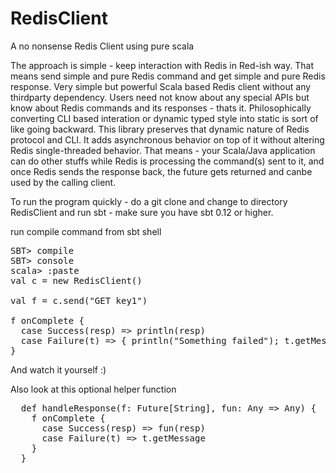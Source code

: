 RedisClient
===========

A no nonsense Redis Client using pure scala


The approach is simple - keep interaction with Redis in Red-ish way. That means send simple and pure Redis command
and get simple and pure Redis response. Very simple but powerful Scala based Redis client without any thirdparty 
dependency. Users need not know about any special APIs but know about Redis commands and its responses - thats it. 
Philosophically converting CLI based interation or dynamic typed style into static is sort of like going backward. 
This library preserves that dynamic nature of Redis protocol and CLI. It adds asynchronous behavior on top of it without altering Redis single-threaded behavior. That means - your Scala/Java application can do other stuffs while Redis is processing the command(s) sent to it, and once Redis sends the response back, the future gets returned and canbe used by the calling client.

To run the program quickly - do a git clone and change to directory RedisClient and run sbt - make sure you have sbt 0.12 or higher.

run compile command from sbt shell

<pre>
SBT> compile 
SBT> console
scala> :paste
val c = new RedisClient()

val f = c.send("GET key1")

f onComplete {
  case Success(resp) => println(resp)
  case Failure(t) => { println("Something failed"); t.getMessage()}
}
</pre>

And watch it yourself :) 

Also look at this optional helper function 

<pre>
  def handleResponse(f: Future[String], fun: Any => Any) {
    f onComplete {
      case Success(resp) => fun(resp)
      case Failure(t) => t.getMessage
    }
  }
</pre>
